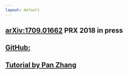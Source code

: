 ```yaml
---
layout: default
---
```

## [arXiv:1709.01662](https://arxiv.org/abs/1709.01662) PRX 2018 in press

## [GitHub:](https://github.com/congzlwag/UnsupGenModbyMPS)

## [Tutorial by Pan Zhang](http://lib.itp.ac.cn/html/panzhang/mps/tutorial/)